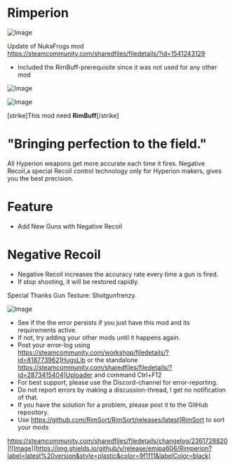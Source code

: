 # Rimperion

![Image](https://i.imgur.com/buuPQel.png)

Update of NukaFrogs mod
https://steamcommunity.com/sharedfiles/filedetails/?id=1541243129

- Included the RimBuff-prerequisite since it was not used for any other mod

![Image](https://i.imgur.com/pufA0kM.png)

	
![Image](https://i.imgur.com/Z4GOv8H.png)

[strike]This mod need **RimBuff**[/strike]


# "Bringing perfection to the field."

All Hyperion weapons get more accurate each time it fires.
Negative Recoil,a special Recoil control technology only for Hyperion makers, gives you the best precision.


# Feature

* Add New Guns with Negative Recoil

# Negative Recoil

* Negative Recoil increases the accuracy rate every time a gun is fired.
* If stop shooting, it will be restored rapidly.


Special Thanks
Gun Texture: Shotgunfrenzy.

![Image](https://i.imgur.com/PwoNOj4.png)



-  See if the the error persists if you just have this mod and its requirements active.
-  If not, try adding your other mods until it happens again.
-  Post your error-log using https://steamcommunity.com/workshop/filedetails/?id=818773962]HugsLib or the standalone https://steamcommunity.com/sharedfiles/filedetails/?id=2873415404]Uploader and command Ctrl+F12
-  For best support, please use the Discord-channel for error-reporting.
-  Do not report errors by making a discussion-thread, I get no notification of that.
-  If you have the solution for a problem, please post it to the GitHub repository.
-  Use https://github.com/RimSort/RimSort/releases/latest]RimSort to sort your mods



https://steamcommunity.com/sharedfiles/filedetails/changelog/2361728820]![Image](https://img.shields.io/github/v/release/emipa606/Rimperion?label=latest%20version&style=plastic&color=9f1111&labelColor=black)

